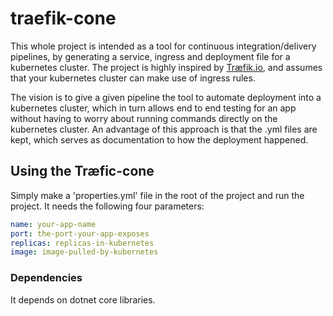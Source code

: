 # traefik-cone
This whole project is intended as a tool for continuous integration/delivery pipelines, by generating a service, ingress and deployment file for a kubernetes cluster.
The project is highly inspired by [Træfik.io](traefik.io), and assumes that your kubernetes cluster can make use of ingress rules. 

The vision is to give a given pipeline the tool to automate deployment into a kubernetes cluster, which in turn allows end to end testing for an app without having to worry about running commands directly on the kubernetes cluster. 
An advantage of this approach is that the .yml files are kept, which serves as documentation to how the deployment happened. 

## Using the Træfic-cone
Simply make a 'properties.yml' file in the root of the project and run the project. 
It needs the following four parameters: 
```properties.yml
name: your-app-name
port: the-port-your-app-exposes
replicas: replicas-in-kubernetes
image: image-pulled-by-kubernetes
``` 

### Dependencies
It depends on dotnet core libraries.
